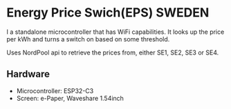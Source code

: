 # Energy Price Swich(EPS) SWEDEN
I a standalone microcontroller that has WiFi capabilities.
It looks up the price per kWh and turns a switch on based on some threshold.

Uses NordPool api to retrieve the prices from, either SE1, SE2, SE3 or SE4.

## Hardware
- Microcontroller: ESP32-C3
- Screen: e-Paper, Waveshare 1.54inch
